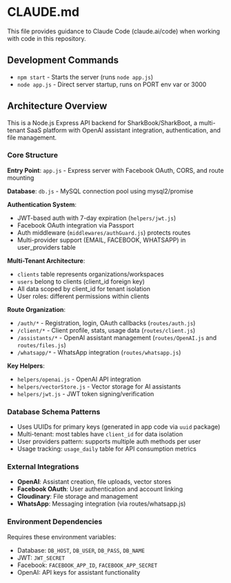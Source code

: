 # CLAUDE.md

This file provides guidance to Claude Code (claude.ai/code) when working with code in this repository.

## Development Commands

- `npm start` - Starts the server (runs `node app.js`)
- `node app.js` - Direct server startup, runs on PORT env var or 3000

## Architecture Overview

This is a Node.js Express API backend for SharkBook/SharkBoot, a multi-tenant SaaS platform with OpenAI assistant integration, authentication, and file management.

### Core Structure

**Entry Point**: `app.js` - Express server with Facebook OAuth, CORS, and route mounting

**Database**: `db.js` - MySQL connection pool using mysql2/promise

**Authentication System**:
- JWT-based auth with 7-day expiration (`helpers/jwt.js`)
- Facebook OAuth integration via Passport
- Auth middleware (`middlewares/authGuard.js`) protects routes
- Multi-provider support (EMAIL, FACEBOOK, WHATSAPP) in user_providers table

**Multi-Tenant Architecture**:
- `clients` table represents organizations/workspaces
- `users` belong to clients (client_id foreign key)
- All data scoped by client_id for tenant isolation
- User roles: different permissions within clients

**Route Organization**:
- `/auth/*` - Registration, login, OAuth callbacks (`routes/auth.js`)
- `/client/*` - Client profile, stats, usage data (`routes/client.js`) 
- `/assistants/*` - OpenAI assistant management (`routes/OpenAI.js` and `routes/files.js`)
- `/whatsapp/*` - WhatsApp integration (`routes/whatsapp.js`)

**Key Helpers**:
- `helpers/openai.js` - OpenAI API integration
- `helpers/vectorStore.js` - Vector storage for AI assistants
- `helpers/jwt.js` - JWT token signing/verification

### Database Schema Patterns

- Uses UUIDs for primary keys (generated in app code via `uuid` package)
- Multi-tenant: most tables have `client_id` for data isolation
- User providers pattern: supports multiple auth methods per user
- Usage tracking: `usage_daily` table for API consumption metrics

### External Integrations

- **OpenAI**: Assistant creation, file uploads, vector stores
- **Facebook OAuth**: User authentication and account linking
- **Cloudinary**: File storage and management
- **WhatsApp**: Messaging integration (via routes/whatsapp.js)

### Environment Dependencies

Requires these environment variables:
- Database: `DB_HOST`, `DB_USER`, `DB_PASS`, `DB_NAME`
- JWT: `JWT_SECRET`
- Facebook: `FACEBOOK_APP_ID`, `FACEBOOK_APP_SECRET`
- OpenAI: API keys for assistant functionality